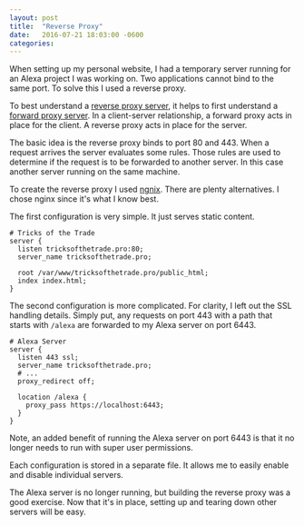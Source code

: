 ```yaml
---
layout: post
title:  "Reverse Proxy"
date:   2016-07-21 18:03:00 -0600
categories:
---
```

When setting up my personal website, I had a temporary server running for an Alexa project I was working on. Two applications cannot bind to the same port. To solve this I used a reverse proxy.

To best understand a [reverse proxy server](https://en.wikipedia.org/wiki/Reverse_proxy), it helps to first understand a [forward proxy server](https://en.wikipedia.org/wiki/Proxy_server). In a client-server relationship, a forward proxy acts in place for the client. A reverse proxy acts in place for the server.

The basic idea is the reverse proxy binds to port 80 and 443. When a request arrives the server evaluates some rules. Those rules are used to determine if the request is to be forwarded to another server. In this case another server running on the same machine.

To create the reverse proxy I used [ngnix](http://nginx.org). There are plenty alternatives. I chose nginx since it's what I know best.

The first configuration is very simple. It just serves static content.

```
# Tricks of the Trade
server {
  listen tricksofthetrade.pro:80;
  server_name tricksofthetrade.pro;

  root /var/www/tricksofthetrade.pro/public_html;
  index index.html;
}
```

The second configuration is more complicated. For clarity, I left out the SSL handling details. Simply put, any requests on port 443 with a path that starts with `/alexa` are forwarded to my Alexa server on port 6443.

```
# Alexa Server
server {
  listen 443 ssl;
  server_name tricksofthetrade.pro;
  # ...
  proxy_redirect off;

  location /alexa {
    proxy_pass https://localhost:6443;
  }
}
```

Note, an added benefit of running the Alexa server on port 6443 is that it no longer needs to run with super user permissions.

Each configuration is stored in a separate file. It allows me to easily enable and disable individual servers.

The Alexa server is no longer running, but building the reverse proxy was a good exercise. Now that it's in place, setting up and tearing down other servers will be easy.
